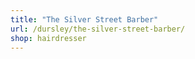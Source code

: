 ```yaml
---
title: "The Silver Street Barber"
url: /dursley/the-silver-street-barber/
shop: hairdresser
---
```

